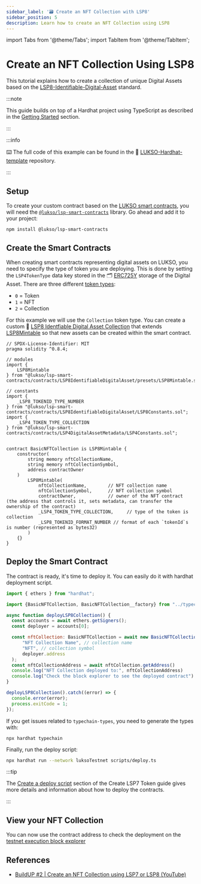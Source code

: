 ```yaml
---
sidebar_label: '🗃 Create an NFT Collection with LSP8'
sidebar_position: 5
description: Learn how to create an NFT Collection using LSP8
---
```


import Tabs from '@theme/Tabs';
import TabItem from '@theme/TabItem';

# Create an NFT Collection Using LSP8

This tutorial explains how to create a collection of unique Digital Assets based on the [LSP8-Identifiable-Digital-Asset](../../standards/tokens/LSP8-Identifiable-Digital-Asset.md) standard.

:::note

This guide builds on top of a Hardhat project using TypeScript as described in the [Getting Started](../smart-contract-developers/getting-started.md) section.

:::

:::info

⌨️ The full code of this example can be found in the 👾 [LUKSO-Hardhat-template](https://github.com/CJ42/LUKSO-Hardhat-template) repository.

:::

## Setup

To create your custom contract based on the [LUKSO smart contracts](../../contracts/introduction.md), you will need the [`@lukso/lsp-smart-contracts`](../../tools/lsp-smart-contracts/getting-started.md) library. Go ahead and add it to your project:

```shell
npm install @lukso/lsp-smart-contracts
```

## Create the Smart Contracts

When creating smart contracts representing digital assets on LUKSO, you need to specify the type of token you are deploying. This is done by setting the `LSP4TokenType` data key stored in the 🗂️ [ERC725Y](../../standards/lsp-background/erc725.md#erc725y-generic-data-keyvalue-store) storage of the Digital Asset. There are three different [token types](../../standards/tokens/LSP4-Digital-Asset-Metadata.md#lsp4tokentype):

- `0` = Token
- `1` = NFT
- `2` = Collection

For this example we will use the `Collection` token type. You can create a custom 🌄 [LSP8 Identfiable Digital Asset Collection](../../standards/tokens/LSP8-Identifiable-Digital-Asset.md) that extends [LSP8Mintable](../../contracts/contracts/LSP8IdentifiableDigitalAsset/presets/LSP8Mintable.md) so that new assets can be created within the smart contract.

```solidity title="contracts/Example3/BasicNFTCollection.sol"
// SPDX-License-Identifier: MIT
pragma solidity ^0.8.4;

// modules
import {
    LSP8Mintable
} from "@lukso/lsp-smart-contracts/contracts/LSP8IdentifiableDigitalAsset/presets/LSP8Mintable.sol";

// constants
import {
    _LSP8_TOKENID_TYPE_NUMBER
} from "@lukso/lsp-smart-contracts/contracts/LSP8IdentifiableDigitalAsset/LSP8Constants.sol";
import {
    _LSP4_TOKEN_TYPE_COLLECTION
} from "@lukso/lsp-smart-contracts/contracts/LSP4DigitalAssetMetadata/LSP4Constants.sol";


contract BasicNFTCollection is LSP8Mintable {
    constructor(
        string memory nftCollectionName,
        string memory nftCollectionSymbol,
        address contractOwner
    )
        LSP8Mintable(
            nftCollectionName,        // NFT collection name
            nftCollectionSymbol,      // NFT collection symbol
            contractOwner,            // owner of the NFT contract (the address that controls it, sets metadata, can transfer the ownership of the contract)
            _LSP4_TOKEN_TYPE_COLLECTION,     // type of the token is collection
            _LSP8_TOKENID_FORMAT_NUMBER // format of each `tokenId`s is number (represented as bytes32)
        )
    {}
}
```

## Deploy the Smart Contract

The contract is ready, it's time to deploy it. You can easily do it with hardhat deployment script.

<!-- prettier-ignore-start -->

```js title="scripts/deploy.ts"
import { ethers } from "hardhat";

import {BasicNFTCollection, BasicNFTCollection__factory} from "../typechain-types";

async function deployLSP8Collection() {
  const accounts = await ethers.getSigners();
  const deployer = accounts[0];

  const nftCollection: BasicNFTCollection = await new BasicNFTCollection__factory(deployer).deploy(
      "NFT Collection Name", // collection name
      "NFT", // collection symbol
      deployer.address
  );
  const nftCollectionAddress = await nftCollection.getAddress()
  console.log("NFT Collection deployed to:", nftCollectionAddress)
  console.log("Check the block explorer to see the deployed contract")
}

deployLSP8Collection().catch((error) => {
  console.error(error);
  process.exitCode = 1;
});
```

If you get issues related to `typechain-types`, you need to generate the types with:

```
npx hardhat typechain
```

<!-- prettier-ignore-end -->

Finally, run the deploy script:

```sh
npx hardhat run --network luksoTestnet scripts/deploy.ts
```

:::tip

The [Create a deploy script](./create-lsp7-token#create-a-deploy-script.md) section of the Create LSP7 Token guide gives more details and information about how to deploy the contracts.

:::

## View your NFT Collection

You can now use the contract address to check the deployment on the [testnet execution block explorer](https://explorer.execution.testnet.lukso.network/)

<!-- TODO: add link to NFT marketplaces / dapp that can read such NFTs -->

## References

- [BuildUP #2 | Create an NFT Collection using LSP7 or LSP8 (YouTube)](https://www.youtube.com/watch?v=DMpeMswK12w)
